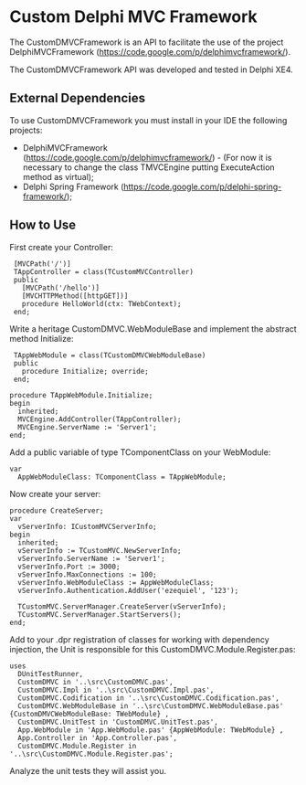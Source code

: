 # Custom Delphi MVC Framework #

The CustomDMVCFramework is an API to facilitate the use of the project DelphiMVCFramework (https://code.google.com/p/delphimvcframework/).

The CustomDMVCFramework API was developed and tested in Delphi XE4.

## External Dependencies ##
To use CustomDMVCFramework you must install in your IDE the following projects:

- DelphiMVCFramework (https://code.google.com/p/delphimvcframework/) - (For now it is necessary to change the class TMVCEngine putting ExecuteAction method as virtual);
- Delphi Spring Framework (https://code.google.com/p/delphi-spring-framework/);

## How to Use ##

First create your Controller:

     [MVCPath('/')]
     TAppController = class(TCustomMVCController)
     public
       [MVCPath('/hello')]
       [MVCHTTPMethod([httpGET])]
       procedure HelloWorld(ctx: TWebContext);
     end;

Write a heritage CustomDMVC.WebModuleBase and implement the abstract method Initialize:

     TAppWebModule = class(TCustomDMVCWebModuleBase)
     public
       procedure Initialize; override;
     end;

    procedure TAppWebModule.Initialize;
    begin
      inherited;
      MVCEngine.AddController(TAppController);
      MVCEngine.ServerName := 'Server1';
    end;

Add a public variable of type TComponentClass on your WebModule:

    var
      AppWebModuleClass: TComponentClass = TAppWebModule;

Now create your server:

    procedure CreateServer;
    var
      vServerInfo: ICustomMVCServerInfo;
    begin
      inherited;
      vServerInfo := TCustomMVC.NewServerInfo;
      vServerInfo.ServerName := 'Server1';
      vServerInfo.Port := 3000;
      vServerInfo.MaxConnections := 100;
      vServerInfo.WebModuleClass := AppWebModuleClass;
      vServerInfo.Authentication.AddUser('ezequiel', '123');
    
      TCustomMVC.ServerManager.CreateServer(vServerInfo);
      TCustomMVC.ServerManager.StartServers();
    end;

Add to your .dpr registration of classes for working with dependency injection, the Unit is responsible for this CustomDMVC.Module.Register.pas:

    uses
      DUnitTestRunner,
      CustomDMVC in '..\src\CustomDMVC.pas',
      CustomDMVC.Impl in '..\src\CustomDMVC.Impl.pas',
      CustomDMVC.Codification in '..\src\CustomDMVC.Codification.pas',
      CustomDMVC.WebModuleBase in '..\src\CustomDMVC.WebModuleBase.pas' {CustomDMVCWebModuleBase: TWebModule} ,
      CustomDMVC.UnitTest in 'CustomDMVC.UnitTest.pas',
      App.WebModule in 'App.WebModule.pas' {AppWebModule: TWebModule} ,
      App.Controller in 'App.Controller.pas',
      CustomDMVC.Module.Register in '..\src\CustomDMVC.Module.Register.pas';

Analyze the unit tests they will assist you.

